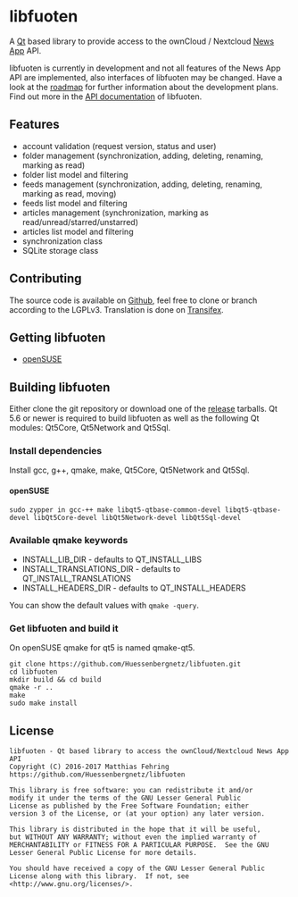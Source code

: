 # libfuoten
A [Qt](https://www.qt.io/) based library to provide access to the ownCloud / Nextcloud [News App](https://github.com/nextcloud/news) API.

libfuoten is currently in development and not all features of the News App API are implemented, also interfaces of libfuoten may be changed.
Have a look at the [roadmap](https://github.com/Huessenbergnetz/Fuoten/milestones) for further information about the development plans. Find out
more in the [API documentation](https://doc.huessenbergnetz.de/libfuoten) of libfuoten.

## Features
* account validation (request version, status and user)
* folder management (synchronization, adding, deleting, renaming, marking as read)
* folder list model and filtering
* feeds management (synchronization, adding, deleting, renaming, marking as read, moving)
* feeds list model and filtering
* articles management (synchronization, marking as read/unread/starred/unstarred)
* articles list model and filtering
* synchronization class
* SQLite storage class

## Contributing
The source code is available on [Github](https://github.com/Huessenbergnetz/libfuoten), feel free to clone or branch according to the LGPLv3.
Translation is done on [Transifex](https://www.transifex.com/buschtrommel/libfuoten).

## Getting libfuoten
* [openSUSE](https://software.opensuse.org/package/libfuoten)

## Building libfuoten
Either clone the git repository or download one of the [release](https://github.com/Huessenbergnetz/libfuoten/releases) tarballs. Qt 5.6 or newer
is required to build libfuoten as well as the following Qt modules: Qt5Core, Qt5Network and Qt5Sql.

### Install dependencies
Install gcc, g++, qmake, make, Qt5Core, Qt5Network and Qt5Sql.

#### openSUSE

```
sudo zypper in gcc-++ make libqt5-qtbase-common-devel libqt5-qtbase-devel libQt5Core-devel libQt5Network-devel libQt5Sql-devel
```
    
### Available qmake keywords
* INSTALL_LIB_DIR - defaults to QT_INSTALL_LIBS
* INSTALL_TRANSLATIONS_DIR - defaults to QT_INSTALL_TRANSLATIONS
* INSTALL_HEADERS_DIR - defaults to QT_INSTALL_HEADERS

You can show the default values with `qmake -query`.

### Get libfuoten and build it
On openSUSE qmake for qt5 is named qmake-qt5.

```
git clone https://github.com/Huessenbergnetz/libfuoten.git
cd libfuoten
mkdir build && cd build
qmake -r ..
make
sudo make install
```
    
## License
```
libfuoten - Qt based library to access the ownCloud/Nextcloud News App API
Copyright (C) 2016-2017 Matthias Fehring
https://github.com/Huessenbergnetz/libfuoten

This library is free software: you can redistribute it and/or
modify it under the terms of the GNU Lesser General Public
License as published by the Free Software Foundation; either
version 3 of the License, or (at your option) any later version.

This library is distributed in the hope that it will be useful,
but WITHOUT ANY WARRANTY; without even the implied warranty of
MERCHANTABILITY or FITNESS FOR A PARTICULAR PURPOSE.  See the GNU
Lesser General Public License for more details.

You should have received a copy of the GNU Lesser General Public
License along with this library.  If not, see <http://www.gnu.org/licenses/>.
```

